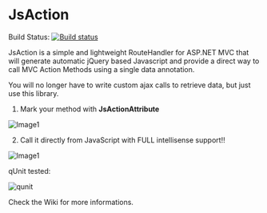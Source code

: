 JsAction
========

Build Status: [![Build status](https://ci.appveyor.com/api/projects/status/b7w27y0326k9hky5/branch/master)](https://ci.appveyor.com/project/XVincentX/jsaction/branch/master)

JsAction is a simple and lightweight RouteHandler for ASP.NET MVC that will generate automatic jQuery based Javascript and provide a direct way to call MVC Action Methods using a single data annotation.

You will no longer have to write custom ajax calls to retrieve data, but just use this library.

1. Mark your method with **JsActionAttribute**

![Image1](http://i3.codeplex.com/Download?ProjectName=jsaction&DownloadId=344075)

2. Call it directly from JavaScript with FULL intellisense support!!

![Image1](http://i3.codeplex.com/Download?ProjectName=jsaction&DownloadId=344084)

qUnit tested:

![qunit](http://download.codeplex.com/Download?ProjectName=jsaction&DownloadId=345203])

Check the Wiki for more informations.
